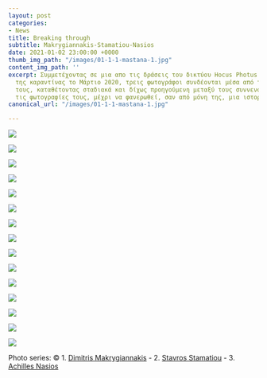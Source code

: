 ```yaml
---
layout: post
categories:
- News
title: Breaking through
subtitle: Makrygiannakis-Stamatiou-Nasios
date: 2021-01-02 23:00:00 +0000
thumb_img_path: "/images/01-1-1-mastana-1.jpg"
content_img_path: ''
excerpt: Συμμετέχοντας σε μια απο τις δράσεις του δικτύου Hocus Photus στη διάρκεια
  της καραντίνας το Μάρτιο 2020, τρεις φωτογράφοι συνδέονται μέσα από τις εικόνες
  τους, καταθέτοντας σταδιακά και δίχως προηγούμενη μεταξύ τους συννενόηση, μια-μια
  τις φωτογραφίες τους, μέχρι να φανερωθεί, σαν από μόνη της, μια ιστορία.
canonical_url: "/images/01-1-1-mastana-1.jpg"

---
```

![](/images/01-1-1-mastana-1.jpg)

![](/images/02-1-mastana-1.jpg)

![](/images/03-1-mastana_mg_2205-1.jpg)

![](/images/04-1-mastana-1.jpg)

![](/images/05-1-mastana-1.jpg)

![](/images/06-1-mastana-1.jpg)

![](/images/07-1-mastana-1.jpg)

![](/images/08-1-mastana-1.jpg)

![](/images/09-1mastana_mg_3566-1.jpg)

![](/images/10-1mastana-1.jpg)

![](/images/11-1-mastana-1.jpg)

![](/images/12-1-mastana-1.jpg)

![](/images/13-1-mastana-1.jpg)

![](/images/14-1-mastana-1.jpg)

![](/images/15-1-mastana-1.jpg)

Photo series: © 1. <a href="https://www.facebook.com/dimitris.makrygiannakis" target="blank">Dimitris Makrygiannakis</a> - 2. <a href="https://www.facebook.com/profile.php?id=1537524844" target="blank">Stavros Stamatiou</a> - 3. <a href="https://www.facebook.com/achilles.nasios" target="blank">Achilles Nasios</a> 